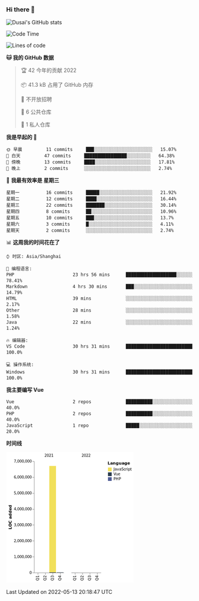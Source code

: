 ### Hi there 👋

<!--
**SQSora/SQSora** is a ✨ _special_ ✨ repository because its `README.md` (this file) appears on your GitHub profile.

Here are some ideas to get you started:

- 🔭 I’m currently working on ...
- 🌱 I’m currently learning ...
- 👯 I’m looking to collaborate on ...
- 🤔 I’m looking for help with ...
- 💬 Ask me about ...
- 📫 How to reach me: ...
- 😄 Pronouns: ...
- ⚡ Fun fact: ...
-->

![Dusai's GitHub stats](https://github-readme-stats.vercel.app/api?username=SQSora&show_icons=true&theme=algolia)

<!--START_SECTION:waka-->
![Code Time](http://img.shields.io/badge/Code%20Time-0%20secs-blue)

![Lines of code](https://img.shields.io/badge/%E4%BB%8E%E3%80%8C%E4%BD%A0%E5%A5%BD%E4%B8%96%E7%95%8C%E3%80%8D%E6%88%91%E5%B7%B2%E7%BB%8F%E5%86%99%E4%BA%86-7%20Million%20%E8%A1%8C%E4%BB%A3%E7%A0%81-blue)

**🐱 我的 GitHub 数据** 

> 🏆 42 今年的贡献 2022
 > 
> 📦 41.3 kB 占用了 GitHub 内存 
 > 
> 🚫 不开放招聘
 > 
> 📜 6 公共仓库 
 > 
> 🔑 1 私人仓库 
 > 
**我是早起的 🐤** 

```text
🌞 早晨         11 commits     ███░░░░░░░░░░░░░░░░░░░░░░   15.07% 
🌆 白天         47 commits     ████████████████░░░░░░░░░   64.38% 
🌃 傍晚         13 commits     ████░░░░░░░░░░░░░░░░░░░░░   17.81% 
🌙 晚上         2 commits      ░░░░░░░░░░░░░░░░░░░░░░░░░   2.74%

```
📅 **我最有效率是 星期三** 

```text
星期一          16 commits     █████░░░░░░░░░░░░░░░░░░░░   21.92% 
星期二          12 commits     ████░░░░░░░░░░░░░░░░░░░░░   16.44% 
星期三          22 commits     ███████░░░░░░░░░░░░░░░░░░   30.14% 
星期四          8 commits      ██░░░░░░░░░░░░░░░░░░░░░░░   10.96% 
星期五          10 commits     ███░░░░░░░░░░░░░░░░░░░░░░   13.7% 
星期六          3 commits      █░░░░░░░░░░░░░░░░░░░░░░░░   4.11% 
星期天          2 commits      ░░░░░░░░░░░░░░░░░░░░░░░░░   2.74%

```


📊 **这周我的时间花在了** 

```text
⌚︎ 时区: Asia/Shanghai

💬 编程语言: 
PHP                      23 hrs 56 mins      ███████████████████░░░░░░   78.41% 
Markdown                 4 hrs 30 mins       ███░░░░░░░░░░░░░░░░░░░░░░   14.79% 
HTML                     39 mins             ░░░░░░░░░░░░░░░░░░░░░░░░░   2.17% 
Other                    28 mins             ░░░░░░░░░░░░░░░░░░░░░░░░░   1.58% 
Java                     22 mins             ░░░░░░░░░░░░░░░░░░░░░░░░░   1.24%

🔥 编辑器: 
VS Code                  30 hrs 31 mins      █████████████████████████   100.0%

💻 操作系统: 
Windows                  30 hrs 31 mins      █████████████████████████   100.0%

```

**我主要编写 Vue** 

```text
Vue                      2 repos             ██████████░░░░░░░░░░░░░░░   40.0% 
PHP                      2 repos             ██████████░░░░░░░░░░░░░░░   40.0% 
JavaScript               1 repo              █████░░░░░░░░░░░░░░░░░░░░   20.0%

```


**时间线**

![Chart not found](https://raw.githubusercontent.com/SQSora/SQSora/main/charts/bar_graph.png) 


 Last Updated on 2022-05-13 20:18:47 UTC
<!--END_SECTION:waka-->

